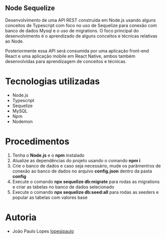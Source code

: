 ## Node Sequelize

Desenvolvimento de uma API REST construída em Node.js usando alguns conceitos de Typescript com foco no uso de Sequelize para conexão com banco de dados Mysql e o uso de migrations. O foco principal do desenvolvimento é o aprendizado de alguns conceitos e técnicas relativas ao Node.

Posteriormente essa API será consumida por uma aplicação front-end React e uma aplicação mobile em React Native, ambos também desenvolvidas para aprendizagem de conceitos e técnicas. 

# Tecnologias utilizadas

- Node.js
- Typescript
- Sequelize
- MySQL
- Npm
- Nodemon

# Procedimentos

1. Tenha o **Node.js** e o **npm** instalado
2. Atualize as dependências do projeto usando o comando **npm i**
3. Crie o banco de dados e caso seja necessário, mude os parâmentros de conexão ao banco de dados no arquivo **config.json** dentro da pasta **config**
4. Execute o comando **npx sequelize db:migrate** para rodas as migrations e criar as tabelas no banco de dados selecionado
5. Execute o comando **npx sequelize db:seed:all** para rodas as seeders e popular as tabelas com valores base

# Autoria

- João Paulo Lopes [lopesjpaulo](https://github.com/lopesjpaulo)